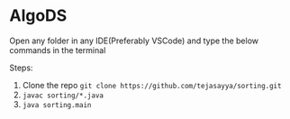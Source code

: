 # AlgoDS

Open any folder in any IDE(Preferably VSCode) and type the below commands in the terminal 

Steps:
1. Clone the repo `git clone https://github.com/tejasayya/sorting.git`
2. `javac sorting/*.java`
3. `java sorting.main`